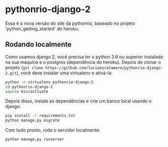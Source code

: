 # pythonrio-django-2

Essa é a nova versão do site da pythonrio, baseado no projeto 'python_getting_started' do heroku.

## Rodando localmente

Como usamos django 2, você precisa ter o python 3.6 ou superior instalado na sua máquina e o postgres (dependência do heroku).
Depois de clonar o projeto (`git clone https://github.com/lucianoratamero/pythonrio-django-2.git`), você deve instalar uma virtualenv e ativá-la:

```sh
python -m virtualenv pythonrio-django-2
cd pythonrio-django-2
source bin/activate
```

Depois disso, instale as dependências e crie um banco local usando o django:

```sh
pip install -r requirements.txt
python manage.py migrate
```

Com tudo pronto, rode o servidor localmente:

```sh
python manage.py runserver
```
